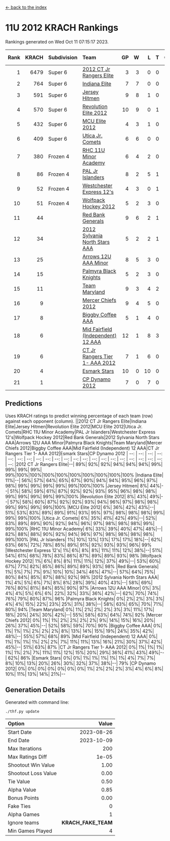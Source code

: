 [<- back to the index](readme.md)
# 11U 2012 KRACH Rankings
Rankings generated on Wed Oct 11 07:15:17 2023.

Rank|KRACH|Subdivision|Team|GP|W|L|T|OTW|OTL|SoS|Exp Wins|Win Diff
---:|---:|:---|:---|---:|---:|---:|---:|---:|---:|---:|---:|---:
1|6479|Super 6|[2012 CT Jr Rangers Elite](https://gamesheetstats.com/seasons/3664/teams/140909/schedule)|3|3|0|0|0|0|265|3.8|-0.0
2|764|Super 6|[Indiana Elite](https://gamesheetstats.com/seasons/3664/teams/144355/schedule)|7|7|0|0|0|0|15|7.9|0.0
3|591|Super 6|[Jersey Hitmen](https://gamesheetstats.com/seasons/3664/teams/140915/schedule)|9|8|1|0|0|0|663|8.8|-0.0
4|570|Super 6|[Revolution Elite 2012](https://gamesheetstats.com/seasons/3664/teams/140924/schedule)|10|9|0|1|1|0|38|10.3|-0.0
5|432|Super 6|[MCU Elite 2012](https://gamesheetstats.com/seasons/3664/teams/140908/schedule)|4|3|1|0|2|0|173|3.8|-0.0
6|409|Super 6|[Utica Jr. Comets](https://gamesheetstats.com/seasons/3664/teams/140923/schedule)|6|6|0|0|1|0|9|6.9|0.0
7|380|Frozen 4|[RHC 11U Minor Academy](https://gamesheetstats.com/seasons/3664/teams/140913/schedule)|6|4|2|0|0|1|1058|4.8|-0.0
8|86|Frozen 4|[PAL Jr Islanders](https://gamesheetstats.com/seasons/3664/teams/140921/schedule)|8|2|5|1|0|1|1042|3.3|-0.0
9|52|Frozen 4|[Westchester Express 12's](https://gamesheetstats.com/seasons/3664/teams/140919/schedule)|4|3|0|1|1|0|9|4.4|0.0
10|51|Frozen 4|[Wolfpack Hockey 2012](https://gamesheetstats.com/seasons/3664/teams/140914/schedule)|5|2|3|0|0|1|213|2.8|-0.0
11|44||[Red Bank Generals](https://gamesheetstats.com/seasons/3664/teams/140916/schedule)|9|6|2|1|1|0|120|7.4|0.0
12|34||[2012 Sylvania North Stars AAA](https://gamesheetstats.com/seasons/3664/teams/162461/schedule)|5|2|2|1|0|0|260|3.4|0.0
13|25||[Arrows 12U AAA Minor](https://gamesheetstats.com/seasons/3664/teams/140920/schedule)|8|5|3|0|1|0|24|5.9|0.0
14|15||[Palmyra Black Knights](https://gamesheetstats.com/seasons/3664/teams/140927/schedule)|5|2|3|0|0|0|232|2.9|0.0
15|11||[Team Maryland](https://gamesheetstats.com/seasons/3664/teams/140928/schedule)|9|3|4|2|0|0|88|4.9|0.0
16|9||[Mercer Chiefs 2012](https://gamesheetstats.com/seasons/3664/teams/140918/schedule)|9|4|5|0|0|1|90|4.9|0.0
17|8||[Biggby Coffee AAA](https://gamesheetstats.com/seasons/3664/teams/144354/schedule)|5|1|4|0|0|0|264|1.9|0.0
18|6||[Mid Fairfield (Independent) 12 AAA](https://gamesheetstats.com/seasons/3664/teams/140910/schedule)|12|1|8|3|0|2|71|3.4|0.0
19|6||[CT Jr Rangers Tier 1- AAA 2012](https://gamesheetstats.com/seasons/3664/teams/140911/schedule)|7|1|6|0|0|0|194|1.9|0.0
20|4||[Esmark Stars](https://gamesheetstats.com/seasons/3664/teams/140926/schedule)|10|0|10|0|0|0|392|0.9|0.0
21|1||[CP Dynamo 2012](https://gamesheetstats.com/seasons/3664/teams/140922/schedule)|7|0|7|0|0|0|154|0.9|0.0

## Predictions
Uses KRACH ratings to predict winning percentage of each team (row) against each opponent (column).
||2012 CT Jr Rangers Elite|Indiana Elite|Jersey Hitmen|Revolution Elite 2012|MCU Elite 2012|Utica Jr. Comets|RHC 11U Minor Academy|PAL Jr Islanders|Westchester Express 12's|Wolfpack Hockey 2012|Red Bank Generals|2012 Sylvania North Stars AAA|Arrows 12U AAA Minor|Palmyra Black Knights|Team Maryland|Mercer Chiefs 2012|Biggby Coffee AAA|Mid Fairfield (Independent) 12 AAA|CT Jr Rangers Tier 1- AAA 2012|Esmark Stars|CP Dynamo 2012
| --: | --: | --: | --: | --: | --: | --: | --: | --: | --: | --: | --: | --: | --: | --: | --: | --: | --: | --: | --: | --: | --: 
|2012 CT Jr Rangers Elite|--| 89%| 92%| 92%| 94%| 94%| 94%| 99%| 99%| 99%| 99%| 99%|100%|100%|100%|100%|100%|100%|100%|100%|100%
|Indiana Elite| 11%|--| 56%| 57%| 64%| 65%| 67%| 90%| 94%| 94%| 95%| 96%| 97%| 98%| 99%| 99%| 99%| 99%| 99%|100%|100%
|Jersey Hitmen|  8%| 44%|--| 51%| 58%| 59%| 61%| 87%| 92%| 92%| 93%| 95%| 96%| 98%| 98%| 99%| 99%| 99%| 99%| 99%|100%
|Revolution Elite 2012|  8%| 43%| 49%|--| 57%| 58%| 60%| 87%| 92%| 92%| 93%| 94%| 96%| 97%| 98%| 98%| 99%| 99%| 99%| 99%|100%
|MCU Elite 2012|  6%| 36%| 42%| 43%|--| 51%| 53%| 83%| 89%| 89%| 91%| 93%| 95%| 97%| 98%| 98%| 98%| 99%| 99%| 99%|100%
|Utica Jr. Comets|  6%| 35%| 41%| 42%| 49%|--| 52%| 83%| 89%| 89%| 90%| 92%| 94%| 96%| 97%| 98%| 98%| 98%| 99%| 99%|100%
|RHC 11U Minor Academy|  6%| 33%| 39%| 40%| 47%| 48%|--| 82%| 88%| 88%| 90%| 92%| 94%| 96%| 97%| 98%| 98%| 98%| 98%| 99%|100%
|PAL Jr Islanders|  1%| 10%| 13%| 13%| 17%| 17%| 18%|--| 62%| 63%| 66%| 72%| 78%| 85%| 89%| 91%| 92%| 93%| 93%| 96%| 99%
|Westchester Express 12's|  1%|  6%|  8%|  8%| 11%| 11%| 12%| 38%|--| 51%| 54%| 61%| 68%| 78%| 83%| 86%| 87%| 89%| 89%| 93%| 98%
|Wolfpack Hockey 2012|  1%|  6%|  8%|  8%| 11%| 11%| 12%| 37%| 49%|--| 53%| 60%| 67%| 77%| 82%| 85%| 86%| 89%| 89%| 93%| 98%
|Red Bank Generals|  1%|  5%|  7%|  7%|  9%| 10%| 10%| 34%| 46%| 47%|--| 57%| 64%| 75%| 80%| 84%| 85%| 87%| 88%| 92%| 98%
|2012 Sylvania North Stars AAA|  1%|  4%|  5%|  6%|  7%|  8%|  8%| 28%| 39%| 40%| 43%|--| 58%| 69%| 76%| 80%| 81%| 84%| 85%| 90%| 97%
|Arrows 12U AAA Minor|  0%|  3%|  4%|  4%|  5%|  6%|  6%| 22%| 32%| 33%| 36%| 42%|--| 62%| 70%| 74%| 76%| 79%| 80%| 87%| 96%
|Palmyra Black Knights|  0%|  2%|  2%|  3%|  3%|  4%|  4%| 15%| 22%| 23%| 25%| 31%| 38%|--| 58%| 63%| 65%| 70%| 71%| 80%| 94%
|Team Maryland|  0%|  1%|  2%|  2%|  2%|  3%|  3%| 11%| 17%| 18%| 20%| 24%| 30%| 42%|--| 55%| 58%| 63%| 64%| 74%| 92%
|Mercer Chiefs 2012|  0%|  1%|  1%|  2%|  2%|  2%|  2%|  9%| 14%| 15%| 16%| 20%| 26%| 37%| 45%|--| 52%| 58%| 59%| 70%| 90%
|Biggby Coffee AAA|  0%|  1%|  1%|  1%|  2%|  2%|  2%|  8%| 13%| 14%| 15%| 19%| 24%| 35%| 42%| 48%|--| 55%| 57%| 68%| 89%
|Mid Fairfield (Independent) 12 AAA|  0%|  1%|  1%|  1%|  1%|  2%|  2%|  7%| 11%| 11%| 13%| 16%| 21%| 30%| 37%| 42%| 45%|--| 51%| 63%| 87%
|CT Jr Rangers Tier 1- AAA 2012|  0%|  1%|  1%|  1%|  1%|  1%|  2%|  7%| 11%| 11%| 12%| 15%| 20%| 29%| 36%| 41%| 43%| 49%|--| 62%| 86%
|Esmark Stars|  0%|  0%|  1%|  1%|  1%|  1%|  1%|  4%|  7%|  7%|  8%| 10%| 13%| 20%| 26%| 30%| 32%| 37%| 38%|--| 79%
|CP Dynamo 2012|  0%|  0%|  0%|  0%|  0%|  0%|  0%|  1%|  2%|  2%|  2%|  3%|  4%|  6%|  8%| 10%| 11%| 13%| 14%| 21%|--

## Generation Details

Generated with command line:
```
./thf.py update
```

| Option | Value |
| :----- | ----: |
| Start Date | 2023-08-26 |
| End Date | 2023-10-09 |
| Max Iterations | 200 |
| Max Ratings Diff | 1e-05 |
| Shootout Win Value | 1.00 |
| Shootout Loss Value | 0.00 |
| Tie Value | 0.50 |
| Alpha Value | 0.85 |
| Bonus Points | 0.00 |
| Fake Ties | 0 |
| Alpha Games | 1 |
| Ignore teams | __KRACH_FAKE_TEAM__ |
| Min Games Played | 4 |

